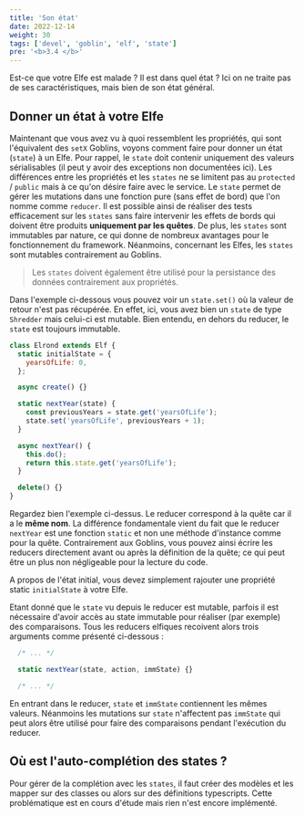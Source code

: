 ```yaml
---
title: 'Son état'
date: 2022-12-14
weight: 30
tags: ['devel', 'goblin', 'elf', 'state']
pre: '<b>3.4 </b>'
---
```


Est-ce que votre Elfe est malade ? Il est dans quel état ? Ici on ne traite pas
de ses caractéristiques, mais bien de son état général.

## Donner un état à votre Elfe

Maintenant que vous avez vu à quoi ressemblent les propriétés, qui sont
l'équivalent des `setX` Goblins, voyons comment faire pour donner un état
(`state`) à un Elfe. Pour rappel, le `state` doit contenir uniquement des
valeurs sérialisables (il peut y avoir des exceptions non documentées ici). Les
différences entre les propriétés et les `states` ne se limitent pas au
`protected` / `public` mais à ce qu'on désire faire avec le service. Le `state`
permet de gérer les mutations dans une fonction pure (sans effet de bord) que
l'on nomme comme `reducer`. Il est possible ainsi de réaliser des tests
efficacement sur les `states` sans faire intervenir les effets de bords qui
doivent être produits **uniquement par les quêtes**. De plus, les `states` sont
immutables par nature, ce qui donne de nombreux avantages pour le fonctionnement
du framework. Néanmoins, concernant les Elfes, les `states` sont mutables
contrairement au Goblins.

> Les `states` doivent également être utilisé pour la persistance des données
> contrairement aux propriétés.

Dans l'exemple ci-dessous vous pouvez voir un `state.set()` où la valeur de
retour n'est pas récupérée. En effet, ici, vous avez bien un `state` de type
`Shredder` mais celui-ci est mutable. Bien entendu, en dehors du reducer, le
`state` est toujours immutable.

```js
class Elrond extends Elf {
  static initialState = {
    yearsOfLife: 0,
  };

  async create() {}

  static nextYear(state) {
    const previousYears = state.get('yearsOfLife');
    state.set('yearsOfLife', previousYears + 1);
  }

  async nextYear() {
    this.do();
    return this.state.get('yearsOfLife');
  }

  delete() {}
}
```

Regardez bien l'exemple ci-dessus. Le reducer correspond à la quête car il a le
**même nom**. La différence fondamentale vient du fait que le reducer `nextYear`
est une fonction `static` et non une méthode d'instance comme pour la quête.
Contrairement aux Goblins, vous pouvez ainsi écrire les reducers directement
avant ou après la définition de la quête; ce qui peut être un plus non
négligeable pour la lecture du code.

A propos de l'état initial, vous devez simplement rajouter une propriété static
`initialState` à votre Elfe.

Etant donné que le `state` vu depuis le reducer est mutable, parfois il est
nécessaire d'avoir accès au state immutable pour réaliser (par exemple) des
comparaisons. Tous les reducers elfiques recoivent alors trois arguments comme
présenté ci-dessous :

```js
  /* ... */

  static nextYear(state, action, immState) {}

  /* ... */
```

En entrant dans le reducer, `state` et `immState` contiennent les mêmes valeurs.
Néanmoins les mutations sur `state` n'affectent pas `immState` qui peut alors
être utilisé pour faire des comparaisons pendant l'exécution du reducer.

## Où est l'auto-complétion des states ?

Pour gérer de la complétion avec les `states`, il faut créer des modèles et les
mapper sur des classes ou alors sur des définitions typescripts. Cette
problématique est en cours d'étude mais rien n'est encore implémenté.
